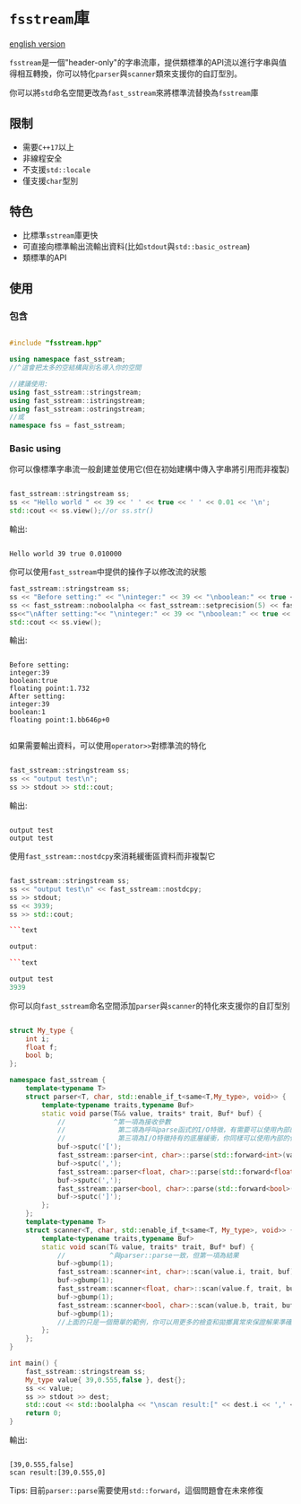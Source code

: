 # `fsstream`庫

[english version](https://github.com/HJs39/Fast-sstream/blob/36295a47a9d40982038dfbbda34a83a84036845f/README.md)

`fsstream`是一個"header-only"的字串流庫，提供類標準的API流以進行字串與值得相互轉換，你可以特化`parser`與`scanner`類來支援你的自訂型別。

你可以將`std`命名空間更改為`fast_sstream`來將標準流替換為`fsstream`庫

## 限制

* 需要`C++17`以上
* 非線程安全
* 不支援`std::locale`
* 僅支援`char`型別

## 特色

* 比標準`sstream`庫更快
* 可直接向標準輸出流輸出資料(比如`stdout`與`std::basic_ostream`)
* 類標準的API

## 使用

### 包含

```cpp

#include "fsstream.hpp"

using namespace fast_sstream;
//^這會把太多的空結構與別名導入你的空間

//建議使用:
using fast_sstream::stringstream;
using fast_sstream::istringstream;
using fast_sstream::ostringstream;
//或
namespace fss = fast_sstream;

```

### Basic using

你可以像標準字串流一般創建並使用它(但在初始建構中傳入字串將引用而非複製)

```cpp

fast_sstream::stringstream ss;
ss << "Hello world " << 39 << ' ' << true << ' ' << 0.01 << '\n';
std::cout << ss.view();//or ss.str()

```

輸出:

```text

Hello world 39 true 0.010000

```

你可以使用`fast_sstream`中提供的操作子以修改流的狀態

```cpp
fast_sstream::stringstream ss;
ss << "Before setting:" << "\ninteger:" << 39 << "\nboolean:" << true << "\nfloating point:" << 1.732;
ss << fast_sstream::noboolalpha << fast_sstream::setprecision(5) << fast_sstream::hex;
ss<<"\nAfter setting:"<< "\ninteger:" << 39 << "\nboolean:" << true << "\nfloating point:" << 1.732;
std::cout << ss.view();
```

輸出:

```text

Before setting:
integer:39
boolean:true
floating point:1.732
After setting:
integer:39
boolean:1
floating point:1.bb646p+0


```

如果需要輸出資料，可以使用`operator>>`對標準流的特化

```cpp

fast_sstream::stringstream ss;
ss << "output test\n";
ss >> stdout >> std::cout;

```

輸出:

```text

output test
output test

```

使用`fast_sstream::nostdcpy`來消耗緩衝區資料而非複製它

```cpp

fast_sstream::stringstream ss;
ss << "output test\n" << fast_sstream::nostdcpy;
ss >> stdout;
ss << 3939;
ss >> std::cout;

```text

output:

```text

output test
3939

```

你可以向`fast_sstream`命名空間添加`parser`與`scanner`的特化來支援你的自訂型別

```cpp

struct My_type {
    int i;
    float f;
    bool b;
};

namespace fast_sstream {
    template<typename T>
    struct parser<T, char, std::enable_if_t<same<T,My_type>, void>> {
        template<typename traits,typename Buf>
        static void parse(T&& value, traits* trait, Buf* buf) {
            //            ^第一項為接收參數
            //             第二項為呼叫parse函式的I/O特徵，有需要可以使用內部的任何成員，但不推薦
            //             第三項為I/O特徵持有的底層緩衝，你同樣可以使用內部的任何成員，但不推薦
            buf->sputc('[');
            fast_sstream::parser<int, char>::parse(std::forward<int>(value.i), trait, buf);
            buf->sputc(',');
            fast_sstream::parser<float, char>::parse(std::forward<float>(value.f), trait, buf);
            buf->sputc(',');
            fast_sstream::parser<bool, char>::parse(std::forward<bool>(value.b), trait, buf);
            buf->sputc(']');
        };
    };
    template<typename T>
    struct scanner<T, char, std::enable_if_t<same<T, My_type>, void>> {
        template<typename traits,typename Buf>
        static void scan(T& value, traits* trait, Buf* buf) {
            //           ^與parser::parse一致，但第一項為結果
            buf->gbump(1);
            fast_sstream::scanner<int, char>::scan(value.i, trait, buf);
            buf->gbump(1);
            fast_sstream::scanner<float, char>::scan(value.f, trait, buf);
            buf->gbump(1);
            fast_sstream::scanner<bool, char>::scan(value.b, trait, buf);
            buf->gbump(1);
            //上面的只是一個簡單的範例，你可以用更多的檢查和拋擲異常來保證解果準確性
        };
    };
}

int main() {
    fast_sstream::stringstream ss;
    My_type value{ 39,0.555,false }, dest{};
    ss << value;
    ss >> stdout >> dest;
    std::cout << std::boolalpha << "\nscan result:[" << dest.i << ',' << dest.f << ',' << dest.b << "]\n";
    return 0;
}
```

輸出:

```text

[39,0.555,false]
scan result:[39,0.555,0]

```

Tips: 目前`parser::parse`需要使用`std::forward`，這個問題會在未來修復
